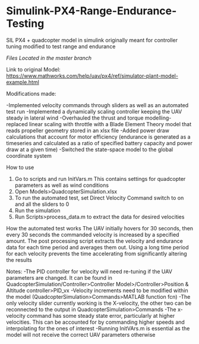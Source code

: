 # Simulink-PX4-Range-Endurance-Testing
SIL PX4 + quadcopter model in simulink originally meant for controller tuning modified to test range and endurance

*Files Located in the master branch*

Link to original Model: 
https://www.mathworks.com/help/uav/px4/ref/simulator-plant-model-example.html

Modifications made:

-Implemented velocity commands through sliders as well as an automated test run
-Implemented a dynamically scaling controller keeping the UAV steady in lateral wind
-Overhauled the thrust and torque modelling- replaced linear scaling with throttle with a Blade Element Theory model that reads propeller geometry stored in an xlsx file
-Added power draw calculations that account for motor efficiency (endurance is generated as a timeseries and calculated as a ratio of specified battery capacity and power draw at a given time)
-Switched the state-space model to the global coordinate system

How to use
1. Go to scripts and run InitVars.m This contains settings for quadcopter parameters as well as wind conditions
2. Open Models>QuadcopterSimulation.xlsx
3. To run the automated test, set Direct Velocity Command switch to on and all the sliders to 0
4. Run the simulation
5. Run Scripts>process_data.m to extract the data for desired velocities

How the automated test works
The UAV initially hovers for 30 seconds, then every 30 seconds the commanded velocity is increased by a specified amount. The post processing script extracts the velocity and endurance data for each time period and averages them out. Using a long time period for each velocity prevents the time accelerating from significantly altering the results

Notes:
-The PID controller for velocity will need re-tuning if the UAV parameters are changed. It can be found in QuadcopterSimulation/Controller>Controller Model>/Controller>Position & Altitude controller>PID_vx
-Velocity increments need to be modified within the model (QuadcopterSimulation>Commands>MATLAB function fcn)
-The only velocity slider currently working is the X-velocity, the other two can be reconnected to the output in QuadcopterSimulation>Commands
-The x-velocity command has some steady state error, particularly at higher velocities. This can be accounted for by commanding higher speeds and interpolating for the ones of interest
-Running InitVArs.m is essential as the model will not receive the correct UAV parameters otherwise
